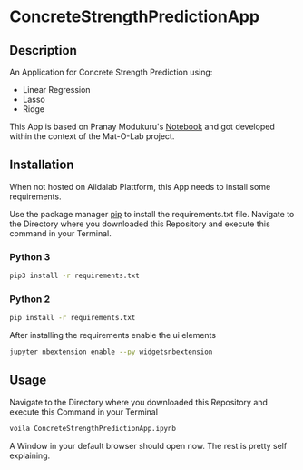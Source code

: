 # ConcreteStrengthPredictionApp

## Description

An Application for Concrete Strength Prediction using:
+ Linear Regression
+ Lasso 
+ Ridge

This App is based on Pranay Modukuru's [Notebook](https://github.com/pranaymodukuru/Concrete-compressive-strength)
and got developed within the context of the Mat-O-Lab project.

## Installation

When not hosted on Aiidalab Plattform, this App needs to install some requirements.


Use the package manager [pip](https://pip.pypa.io/en/stable/) to install the requirements.txt file.
Navigate to the Directory where you downloaded this Repository and execute this command in your Terminal.

### Python 3
```bash
pip3 install -r requirements.txt
```
### Python 2

```bash
pip install -r requirements.txt
```
After installing the requirements enable the ui elements

```bash
jupyter nbextension enable --py widgetsnbextension
```

## Usage

Navigate to the Directory where you downloaded this Repository and execute this Command in your Terminal

```bash
voila ConcreteStrengthPredictionApp.ipynb
```

A Window in your default browser should open now. The rest is pretty self explaining.